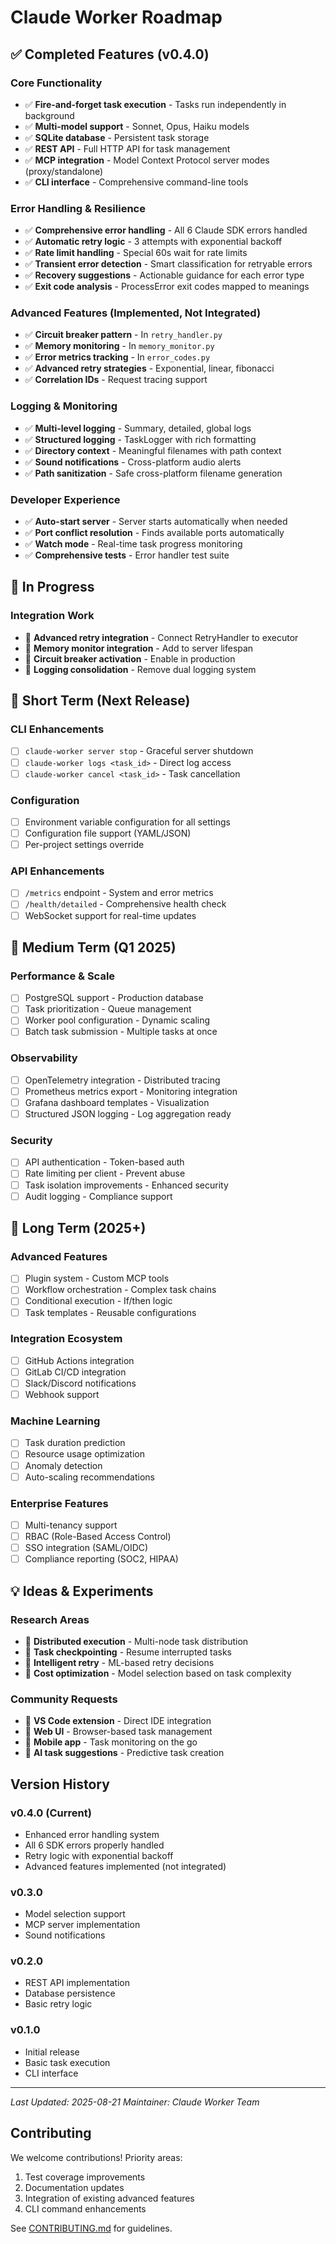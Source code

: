 # Claude Worker Roadmap

## ✅ Completed Features (v0.4.0)

### Core Functionality
- ✅ **Fire-and-forget task execution** - Tasks run independently in background
- ✅ **Multi-model support** - Sonnet, Opus, Haiku models
- ✅ **SQLite database** - Persistent task storage
- ✅ **REST API** - Full HTTP API for task management
- ✅ **MCP integration** - Model Context Protocol server modes (proxy/standalone)
- ✅ **CLI interface** - Comprehensive command-line tools

### Error Handling & Resilience
- ✅ **Comprehensive error handling** - All 6 Claude SDK errors handled
- ✅ **Automatic retry logic** - 3 attempts with exponential backoff
- ✅ **Rate limit handling** - Special 60s wait for rate limits
- ✅ **Transient error detection** - Smart classification for retryable errors
- ✅ **Recovery suggestions** - Actionable guidance for each error type
- ✅ **Exit code analysis** - ProcessError exit codes mapped to meanings

### Advanced Features (Implemented, Not Integrated)
- ✅ **Circuit breaker pattern** - In `retry_handler.py`
- ✅ **Memory monitoring** - In `memory_monitor.py`
- ✅ **Error metrics tracking** - In `error_codes.py`
- ✅ **Advanced retry strategies** - Exponential, linear, fibonacci
- ✅ **Correlation IDs** - Request tracing support

### Logging & Monitoring
- ✅ **Multi-level logging** - Summary, detailed, global logs
- ✅ **Structured logging** - TaskLogger with rich formatting
- ✅ **Directory context** - Meaningful filenames with path context
- ✅ **Sound notifications** - Cross-platform audio alerts
- ✅ **Path sanitization** - Safe cross-platform filename generation

### Developer Experience
- ✅ **Auto-start server** - Server starts automatically when needed
- ✅ **Port conflict resolution** - Finds available ports automatically
- ✅ **Watch mode** - Real-time task progress monitoring
- ✅ **Comprehensive tests** - Error handler test suite

## 🚧 In Progress

### Integration Work
- 🔄 **Advanced retry integration** - Connect RetryHandler to executor
- 🔄 **Memory monitor integration** - Add to server lifespan
- 🔄 **Circuit breaker activation** - Enable in production
- 🔄 **Logging consolidation** - Remove dual logging system

## 📅 Short Term (Next Release)

### CLI Enhancements
- [ ] `claude-worker server stop` - Graceful server shutdown
- [ ] `claude-worker logs <task_id>` - Direct log access
- [ ] `claude-worker cancel <task_id>` - Task cancellation

### Configuration
- [ ] Environment variable configuration for all settings
- [ ] Configuration file support (YAML/JSON)
- [ ] Per-project settings override

### API Enhancements
- [ ] `/metrics` endpoint - System and error metrics
- [ ] `/health/detailed` - Comprehensive health check
- [ ] WebSocket support for real-time updates

## 🎯 Medium Term (Q1 2025)

### Performance & Scale
- [ ] PostgreSQL support - Production database
- [ ] Task prioritization - Queue management
- [ ] Worker pool configuration - Dynamic scaling
- [ ] Batch task submission - Multiple tasks at once

### Observability
- [ ] OpenTelemetry integration - Distributed tracing
- [ ] Prometheus metrics export - Monitoring integration
- [ ] Grafana dashboard templates - Visualization
- [ ] Structured JSON logging - Log aggregation ready

### Security
- [ ] API authentication - Token-based auth
- [ ] Rate limiting per client - Prevent abuse
- [ ] Task isolation improvements - Enhanced security
- [ ] Audit logging - Compliance support

## 🚀 Long Term (2025+)

### Advanced Features
- [ ] Plugin system - Custom MCP tools
- [ ] Workflow orchestration - Complex task chains
- [ ] Conditional execution - If/then logic
- [ ] Task templates - Reusable configurations

### Integration Ecosystem
- [ ] GitHub Actions integration
- [ ] GitLab CI/CD integration
- [ ] Slack/Discord notifications
- [ ] Webhook support

### Machine Learning
- [ ] Task duration prediction
- [ ] Resource usage optimization
- [ ] Anomaly detection
- [ ] Auto-scaling recommendations

### Enterprise Features
- [ ] Multi-tenancy support
- [ ] RBAC (Role-Based Access Control)
- [ ] SSO integration (SAML/OIDC)
- [ ] Compliance reporting (SOC2, HIPAA)

## 💡 Ideas & Experiments

### Research Areas
- 🔬 **Distributed execution** - Multi-node task distribution
- 🔬 **Task checkpointing** - Resume interrupted tasks
- 🔬 **Intelligent retry** - ML-based retry decisions
- 🔬 **Cost optimization** - Model selection based on task complexity

### Community Requests
- 💬 **VS Code extension** - Direct IDE integration
- 💬 **Web UI** - Browser-based task management
- 💬 **Mobile app** - Task monitoring on the go
- 💬 **AI task suggestions** - Predictive task creation

## Version History

### v0.4.0 (Current)
- Enhanced error handling system
- All 6 SDK errors properly handled
- Retry logic with exponential backoff
- Advanced features implemented (not integrated)

### v0.3.0
- Model selection support
- MCP server implementation
- Sound notifications

### v0.2.0
- REST API implementation
- Database persistence
- Basic retry logic

### v0.1.0
- Initial release
- Basic task execution
- CLI interface

---

*Last Updated: 2025-08-21*
*Maintainer: Claude Worker Team*

## Contributing

We welcome contributions! Priority areas:
1. Test coverage improvements
2. Documentation updates
3. Integration of existing advanced features
4. CLI command enhancements

See [CONTRIBUTING.md](../CONTRIBUTING.md) for guidelines.